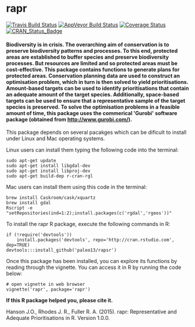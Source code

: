rapr
============

[![Travis Build Status](https://img.shields.io/travis/paleo13/rapr/master.svg?label=Mac%20OSX%20%26%20Linux)](https://travis-ci.org/paleo13/rapr)
[![AppVeyor Build Status](https://img.shields.io/appveyor/ci/paleo13/rapr/master.svg?label=Windows)](https://ci.appveyor.com/project/paleo13/rapr)
[![Coverage Status](https://codecov.io/github/paleo13/rapr/coverage.svg?branch=master)](https://codecov.io/github/paleo13/rapr?branch=master)
[![CRAN_Status_Badge](http://www.r-pkg.org/badges/version/rapr)](http://cran.r-project.org/package=rapr)

#### Biodiversity is in crisis. The overarching aim of conservation is to preserve biodiversity patterns and processes. To this end, protected areas are established to buffer species and preserve biodiversity processes. But resources are limited and so protected areas must be cost-effective. This package contains functions to generate plans for protected areas. Conservation planning data are used to construct an optimisation problem, which in turn is then solved to yield prioritisations. Amount-based targets can be used to identify prioritisations that contain an adequate amount of the target species. Additionally, space-based targets can be used to ensure that a representative sample of the target species is preserved. To solve the optimisation problems in a feasible amount of time, this package uses the commerical 'Gurobi' software package (obtained from <http://www.gurobi.com/>).
    
This package depends on several pacakges which can be dificult to install under Linux and Mac operating systems.

Linux users can install them typing the following code into the terminal:
```
sudo apt-get update
sudo apt-get install libgdal-dev
sudo apt-get install libproj-dev
sudo apt-get build-dep r-cran-rgl
```

Mac users can install them using this code in the terminal:
```
brew install Caskroom/cask/xquartz
brew install gdal
Rscript -e "setRepositories(ind=1:2);install.packages(c('rgdal','rgeos'))"
```

To install the rapr R package, execute the following commands in R:

```
if (!require('devtools'))
	install.packages('devtools', repo='http://cran.rstudio.com', dep=TRUE)
devtools:::install_github('paleo13/rapsr')
```

Once this package has been installed, you can explore its functions by reading through the vignette. You can access it in R by running the code below:

```
# open vignette in web browser
vignette('rapr', package='rapr')
```

**If this R package helped you, please cite it.**

Hanson J.O., Rhodes J. R., Fuller R. A. (2015). rapr: Representative and Adequate Prioritisations in R. Version 1.0.0.
